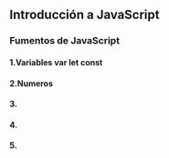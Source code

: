 ## Introducción a JavaScript

###  Fumentos de JavaScript
#### 1.Variables var let const  
#### 2.Numeros
#### 3.
#### 4.
#### 5.
